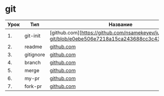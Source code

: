 # git

| Урок | Тип               | Название  | Ссылка                     |
| ---- | ----------------- | --------- | -------------------------- |
| 1.   |  git-init  | [github.com][https://github.com/nsamekeyev/jusan-git/blob/e0ebe506e7218a15ca243688cc3c43e22fbd66bc]  |
| 2.   |  readme    | [github.com](https://github.com/nsamekeyev/jusan-git/blob/7c80be490fe7b5c0f7cea871c5d64938a718b962)    |
| 3.   |  gitignore | [github.com](https://github.com/nsamekeyev/jusan-git/tree/1e1e0b376bbb1b8cf1fd68f3a3600bf8cee4285a) |
| 4.   |  branch    | [github.com](./branch/)    |
| 5.   |  merge     | [github.com](./merge/)     |
| 6.   |  my-pr     | [github.com](./my-pr/)     |
| 7.   |  fork-pr   | [github.com](./fork-pr/)   |
